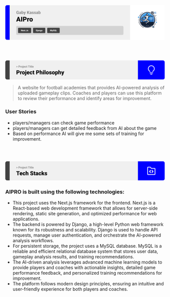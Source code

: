 <img src="./readme/Readme Template Assets//title11.svg"/>

<br><br>

<!-- project philosophy -->
<img src="./readme/Readme Template Assets/title2.svg"/>

>  A website for football academies that provides AI-powered analysis of uploaded gameplay clips. Coaches and players can use this platform to review their performance and identify areas for improvement.


### User Stories
- players/managers can check game performance
- players/managers can get detailed feedback from AI about the game
- Based on performance AI will give me some sets of training for improvement.

<br><br>
<!-- Tech stack -->
<img src="./readme/Readme Template Assets/title3.svg"/>

###  AIPRO is built using the following technologies:

- This project uses the Next.js framework for the frontend. Next.js is a React-based web development framework that allows for server-side rendering, static site generation, and optimized performance for web applications.
- The backend is powered by Django, a high-level Python web framework known for its robustness and scalability. Django is used to handle API requests, manage user authentication, and orchestrate the AI-powered analysis workflows.
- For persistent storage, the project uses a MySQL database. MySQL is a reliable and efficient relational database system that stores user data, gameplay analysis results, and training recommendations.
- The AI-driven analysis leverages advanced machine learning models to provide players and coaches with actionable insights, detailed game performance feedback, and personalized training recommendations for improvement.
- The platform follows modern design principles, ensuring an intuitive and user-friendly experience for both players and coaches.

<br><br>